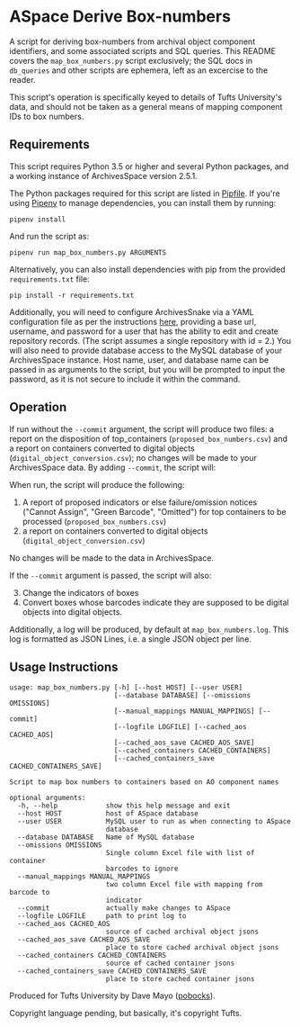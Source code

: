 # ASpace Derive Box-numbers

A script for deriving box-numbers from archival object component identifiers, and some associated scripts and SQL queries.  This README covers the `map_box_numbers.py` script exclusively; the SQL docs in `db_queries` and other scripts are ephemera, left as an excercise to the reader.

This script's operation is specifically keyed to details of Tufts University's data, and should not be taken as a general means of mapping component IDs to box numbers.

## Requirements

This script requires Python 3.5 or higher and several Python packages, and a working instance of ArchivesSpace version 2.5.1.

The Python packages required for this script are listed in [Pipfile](https://github.com/tufts-digital-collections-archives/aspace-derive-box-numbers/blob/master/Pipfile).  If you're using [Pipenv](https://docs.pipenv.org/en/latest/) to manage dependencies, you can install them by running:

```
pipenv install
```

And run the script as:

```
pipenv run map_box_numbers.py ARGUMENTS
```

Alternatively, you can also install dependencies with pip from the provided `requirements.txt` file:

```
pip install -r requirements.txt
```

Additionally, you will need to configure ArchivesSnake via a YAML configuration file as per the instructions [here](https://github.com/archivesspace-labs/ArchivesSnake/#configuration), providing a base url, username, and password for a user that has the ability to edit and create repository records. (The script assumes a single repository with id = 2.)  You will also need to provide database access to the MySQL database of your ArchivesSpace instance.  Host name, user, and database name can be passed in as arguments to the script, but you will be prompted to input the password, as it is not secure to include it within the command.

## Operation

If run without the `--commit` argument, the script will produce two files: a report on the disposition of top_containers (`proposed_box_numbers.csv`) and a report on containers converted to digital objects (`digital_object_conversion.csv`); no changes will be made to your ArchivesSpace data.  By adding `--commit`, the script will:

When run, the script will produce the following:

1. A report of proposed indicators or else failure/omission notices ("Cannot Assign", "Green Barcode", "Omitted") for top containers to be processed (`proposed_box_numbers.csv`)
2. a report on containers converted to digital objects (`digital_object_conversion.csv`)

No changes will be made to the data in ArchivesSpace.

If the `--commit` argument is passed, the script will also:

3. Change the indicators of boxes
4. Convert boxes whose barcodes indicate they are supposed to be digital objects into digital objects.

Additionally, a log will be produced, by default at `map_box_numbers.log`. This log is formatted as JSON Lines, i.e. a single JSON object per line.

## Usage Instructions

```
usage: map_box_numbers.py [-h] [--host HOST] [--user USER]
                          [--database DATABASE] [--omissions OMISSIONS]
                          [--manual_mappings MANUAL_MAPPINGS] [--commit]
                          [--logfile LOGFILE] [--cached_aos CACHED_AOS]
                          [--cached_aos_save CACHED_AOS_SAVE]
                          [--cached_containers CACHED_CONTAINERS]
                          [--cached_containers_save CACHED_CONTAINERS_SAVE]

Script to map box numbers to containers based on AO component names

optional arguments:
  -h, --help            show this help message and exit
  --host HOST           host of ASpace database
  --user USER           MySQL user to run as when connecting to ASpace
                        database
  --database DATABASE   Name of MySQL database
  --omissions OMISSIONS
                        Single column Excel file with list of container
                        barcodes to ignore
  --manual_mappings MANUAL_MAPPINGS
                        two column Excel file with mapping from barcode to
                        indicator
  --commit              actually make changes to ASpace
  --logfile LOGFILE     path to print log to
  --cached_aos CACHED_AOS
                        source of cached archival object jsons
  --cached_aos_save CACHED_AOS_SAVE
                        place to store cached archival object jsons
  --cached_containers CACHED_CONTAINERS
                        source of cached container jsons
  --cached_containers_save CACHED_CONTAINERS_SAVE
                        place to store cached container jsons
```

Produced for Tufts University by Dave Mayo ([pobocks](https://github.com/pobocks)).

Copyright language pending, but basically, it's copyright Tufts.
